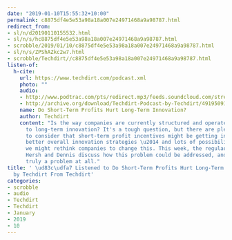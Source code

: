 ```yaml
---
date: "2019-01-10T15:55:32+10:00"
permalink: c8875df4e5e53a98a18a007e24971468a9a98787.html
redirect_from:
- sl/n/d20190110155532.html
- sl/n/s/hc8875df4e5e53a98a18a007e24971468a9a98787.html
- scrobble/2019/01/10/c8875df4e5e53a98a18a007e24971468a9a98787.html
- sl/n/s/ZPShAZkc2w7.html
- scrobble/Techdirt//c8875df4e5e53a98a18a007e24971468a9a98787.html
listen-of:
  h-cite:
    url: https://www.techdirt.com/podcast.xml
    photo: ""
    audio:
    - http://www.podtrac.com/pts/redirect.mp3/feeds.soundcloud.com/stream/491950917-techdirt-do-short-term-profits-hurt-long-term-innovation.mp3
    - http://archive.org/download/Techdirt-Podcast-by-Techdirt/491950917-techdirt-do-short-term-profits-hurt-long-term-innovation.mp3
    name: Do Short-Term Profits Hurt Long-Term Innovation?
    author: Techdirt
    content: "Is the way companies are currently structured and operated conducive
      to long-term innovation? It's a tough question, but there are plenty of reasons
      to consider that short-term profit incentives might be getting in the way of
      better overall innovation strategies \u2014 and lots of possibilities for how
      we might rethink companies to change this. This week, the regular crew of Mike,
      Hersh and Dennis discuss how this problem could be addressed, and whether there's
      truly a problem at all."
title: ' \ud83c\udfa7 Listened to Do Short-Term Profits Hurt Long-Term Innovation?
  by Techdirt From Techdirt'
categories:
- scrobble
- audio
- Techdirt
- Techdirt
- January
- 2019
- 10
---
```

